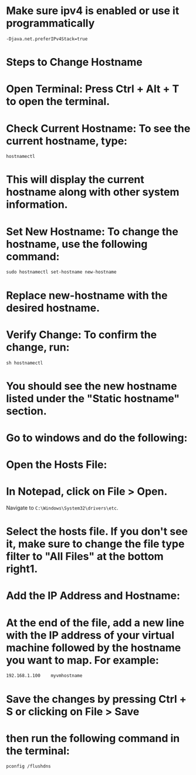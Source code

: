# Make sure ipv4 is enabled or use it programmatically

```-Djava.net.preferIPv4Stack=true```

# Steps to Change Hostname

# Open Terminal: Press Ctrl + Alt + T to open the terminal.

# Check Current Hostname: To see the current hostname, type:

```hostnamectl```

# This will display the current hostname along with other system information.

# Set New Hostname: To change the hostname, use the following command:

```sudo hostnamectl set-hostname new-hostname```

# Replace new-hostname with the desired hostname.

# Verify Change: To confirm the change, run:

```sh hostnamectl```

# You should see the new hostname listed under the "Static hostname" section.

# Go to windows and do the following:

# Open the Hosts File:

# In Notepad, click on File > Open.

Navigate to ```C:\Windows\System32\drivers\etc```.

# Select the hosts file. If you don't see it, make sure to change the file type filter to "All Files" at the bottom right1.

# Add the IP Address and Hostname:

# At the end of the file, add a new line with the IP address of your virtual machine followed by the hostname you want to map. For example:

```192.168.1.100    myvmhostname```

# Save the changes by pressing Ctrl + S or clicking on File > Save

# then run the following command in the terminal:

```pconfig /flushdns```